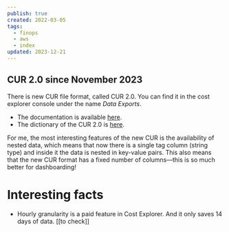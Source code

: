 ```yaml
---
publish: true
created: 2022-03-05
tags:
  - finops
  - aws
  - index
updated: 2023-12-21
---
```

## CUR 2.0 since November 2023
There is new CUR file format, called CUR 2.0. You can find it in the cost explorer console under the name *Data Exports*. 

- The documentation is available [here](https://docs.aws.amazon.com/cur/latest/userguide/what-is-data-exports.html).
- The dictionary of the CUR 2.0 is [here](https://docs.aws.amazon.com/cur/latest/userguide/table-dictionary-cur2.html).

For me, the most interesting features of the new CUR is the availability of nested data, which means that now there is a single tag column (string type) and inside it the data is nested in key-value pairs. This also means that the new CUR format has a fixed number of columns—this is so much better for dashboarding!

# Interesting facts
- Hourly granularity is a paid feature in Cost Explorer. And it only saves 14 days of data. [[to check]]